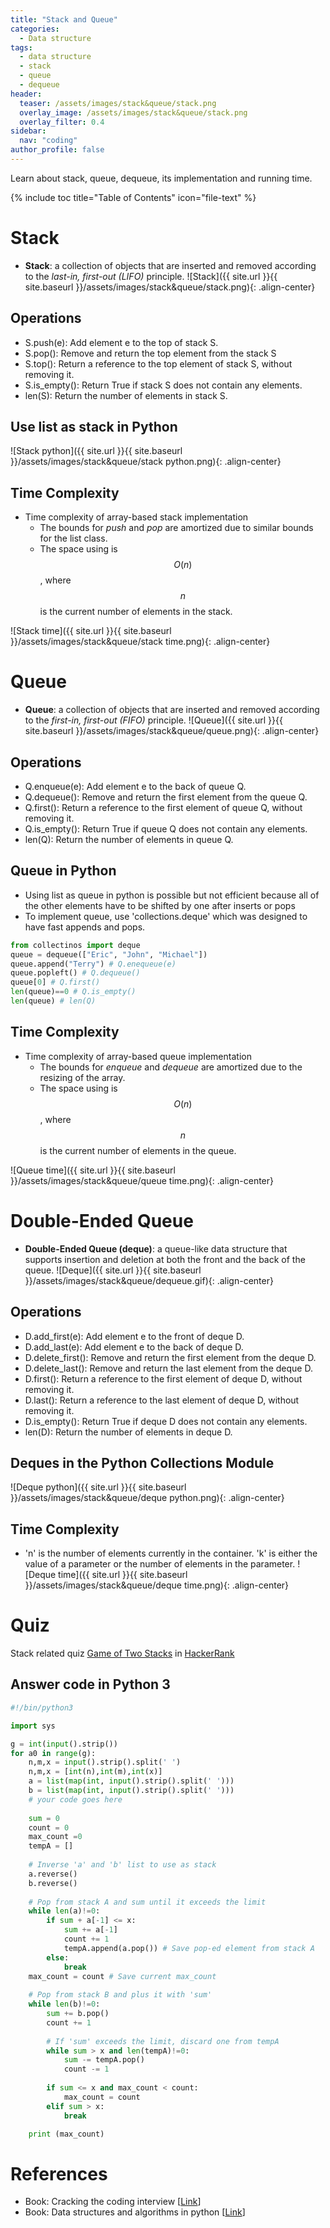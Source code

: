 ```yaml
---
title: "Stack and Queue"
categories:
  - Data structure
tags:
  - data structure
  - stack
  - queue
  - dequeue
header:
  teaser: /assets/images/stack&queue/stack.png
  overlay_image: /assets/images/stack&queue/stack.png
  overlay_filter: 0.4
sidebar:
  nav: "coding"
author_profile: false
---
```


Learn about stack, queue, dequeue, its implementation and running time.

{% include toc title="Table of Contents" icon="file-text" %}

# Stack
- **Stack**: a collection of objects that are inserted and removed according to the *last-in, first-out (LIFO)* principle.
![Stack]({{ site.url }}{{ site.baseurl }}/assets/images/stack&queue/stack.png){: .align-center}

## Operations
  - S.push(e): Add element e to the top of stack S.
  - S.pop(): Remove and return the top element from the stack S
  - S.top(): Return a reference to the top element of stack S, without removing it.
  - S.is_empty(): Return True if stack S does not contain any elements.
  - len(S): Return the number of elements in stack S.
  
## Use list as stack in Python
![Stack python]({{ site.url }}{{ site.baseurl }}/assets/images/stack&queue/stack python.png){: .align-center}

## Time Complexity
- Time complexity of array-based stack implementation
  - The bounds for *push* and *pop* are amortized due to similar bounds for the list class.
  - The space using is $$O(n)$$, where $$n$$ is the current number of elements in the stack.
  
![Stack time]({{ site.url }}{{ site.baseurl }}/assets/images/stack&queue/stack time.png){: .align-center}

# Queue
- **Queue**: a collection of objects that are inserted and removed according to the *first-in, first-out (FIFO)* principle.
![Queue]({{ site.url }}{{ site.baseurl }}/assets/images/stack&queue/queue.png){: .align-center}

## Operations
  - Q.enqueue(e): Add element e to the back of queue Q.
  - Q.dequeue(): Remove and return the first element from the queue Q.
  - Q.first(): Return a reference to the first element of queue Q, without removing it.
  - Q.is_empty(): Return True if queue Q does not contain any elements.
  - len(Q): Return the number of elements in queue Q.
  
## Queue in Python
- Using list as queue in python is possible but not efficient because all of the other elements have to be shifted by one after inserts or pops
- To implement queue, use 'collections.deque' which was designed to have fast appends and pops.
```python
from collectinos import deque
queue = dequeue(["Eric", "John", "Michael"])
queue.append("Terry") # Q.enequeue(e)
queue.popleft() # Q.dequeue()
queue[0] # Q.first()
len(queue)==0 # Q.is_empty()
len(queue) # len(Q)
```
  
## Time Complexity
- Time complexity of array-based queue implementation
  - The bounds for *enqueue* and *dequeue* are amortized due to the resizing of the array.
  - The space using is $$O(n)$$, where $$n$$ is the current number of elements in the queue.
  
![Queue time]({{ site.url }}{{ site.baseurl }}/assets/images/stack&queue/queue time.png){: .align-center}

# Double-Ended Queue
- **Double-Ended Queue (deque)**: a queue-like data structure that supports insertion and deletion at both the front and the back of the queue.
![Deque]({{ site.url }}{{ site.baseurl }}/assets/images/stack&queue/dequeue.gif){: .align-center}

## Operations
- D.add_first(e): Add element e to the front of deque D.
- D.add_last(e): Add element e to the back of deque D.
- D.delete_first(): Remove and return the first element from the deque D.
- D.delete_last(): Remove and return the last element from the deque D.
- D.first(): Return a reference to the first element of deque D, without removing it.
- D.last(): Return a reference to the last element of deque D, without removing it.
- D.is_empty(): Return True if deque D does not contain any elements.
- len(D): Return the number of elements in deque D.

## Deques in the Python Collections Module
![Deque python]({{ site.url }}{{ site.baseurl }}/assets/images/stack&queue/deque python.png){: .align-center}

## Time Complexity
- 'n' is the number of elements currently in the container. 'k' is either the value of a parameter or the number of elements in the parameter.
![Deque time]({{ site.url }}{{ site.baseurl }}/assets/images/stack&queue/deque time.png){: .align-center}

# Quiz
Stack related quiz [Game of Two Stacks](https://www.hackerrank.com/challenges/game-of-two-stacks/problem) in [HackerRank](https://www.hackerrank.com)

## Answer code in Python 3
```python
#!/bin/python3

import sys

g = int(input().strip())
for a0 in range(g):
    n,m,x = input().strip().split(' ')
    n,m,x = [int(n),int(m),int(x)]
    a = list(map(int, input().strip().split(' ')))
    b = list(map(int, input().strip().split(' ')))
    # your code goes here
    
    sum = 0
    count = 0
    max_count =0
    tempA = []
    
    # Inverse 'a' and 'b' list to use as stack
    a.reverse() 
    b.reverse()
    
    # Pop from stack A and sum until it exceeds the limit
    while len(a)!=0:
        if sum + a[-1] <= x:
            sum += a[-1]
            count += 1
            tempA.append(a.pop()) # Save pop-ed element from stack A
        else:
            break
    max_count = count # Save current max_count
    
    # Pop from stack B and plus it with 'sum' 
    while len(b)!=0:
        sum += b.pop()
        count += 1
        
        # If 'sum' exceeds the limit, discard one from tempA
        while sum > x and len(tempA)!=0:
            sum -= tempA.pop()
            count -= 1
        
        if sum <= x and max_count < count:
            max_count = count
        elif sum > x:
            break

    print (max_count)
```

# References
- Book: Cracking the coding interview [[Link](http://www.crackingthecodinginterview.com/)]
- Book: Data structures and algorithms in python [[Link](https://www.amazon.com/Structures-Algorithms-Python-Michael-Goodrich-ebook/dp/B00CTZ290I)]